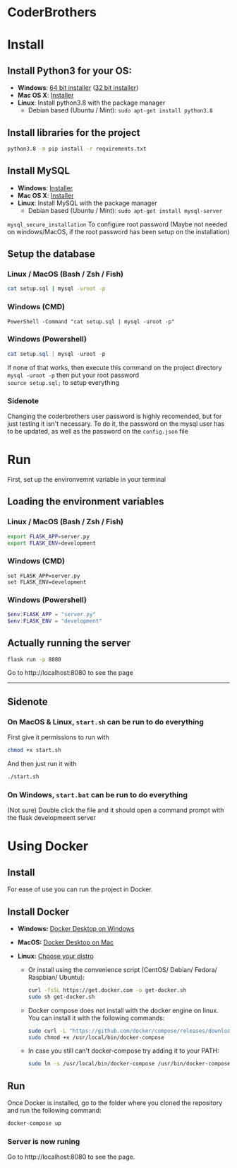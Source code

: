 # CoderBrothers

# Install
## Install Python3 for your OS:  
- **Windows**: [64 bit installer](https://www.python.org/ftp/python/3.8.5/python-3.8.5-amd64.exe) ([32 bit installer](https://www.python.org/ftp/python/3.8.5/python-3.8.5.exe))
- **Mac OS X**: [Installer](https://www.python.org/ftp/python/3.8.5/python-3.8.5-macosx10.9.pkg)
- **Linux**: Install python3.8 with the package manager
    - Debian based (Ubuntu / Mint): `sudo apt-get install python3.8`

## Install libraries for the project
```sh
python3.8 -m pip install -r requirements.txt
```

## Install MySQL
- **Windows**: [Installer](https://dev.mysql.com/get/Downloads/MySQLInstaller/mysql-installer-community-8.0.19.0.msi)
- **Mac OS X**: [Installer](https://dev.mysql.com/get/Downloads/MySQL-8.0/mysql-8.0.19-macos10.15-x86_64.dmg)
- **Linux**: Install MySQL with the package manager
    - Debian based (Ubuntu / Mint): `sudo apt-get install mysql-server`

`mysql_secure_installation` To configure root password (Maybe not needed on windows/MacOS, if the root password has been setup on the installation)

## Setup the database
### Linux / MacOS (Bash / Zsh / Fish)
```bash
cat setup.sql | mysql -uroot -p
```

### Windows (CMD)

```batchfile
PowerShell -Command "cat setup.sql | mysql -uroot -p"
```

### Windows (Powershell)

```powershell
cat setup.sql | mysql -uroot -p
```

If none of that works, then execute this command on the project directory  
`mysql -uroot -p` then put your root password  
`source setup.sql;` to setup everything  

### Sidenote
Changing the coderbrothers user password is highly recomended, but for just testing it isn't necessary.
To do it, the password on the mysql user has to be updated, as well as the password on the `config.json` file

# Run

First, set up the environvemnt variable in your terminal
## Loading the environment variables
### Linux / MacOS (Bash / Zsh / Fish)
```bash
export FLASK_APP=server.py
export FLASK_ENV=development
```

### Windows (CMD)

```batchfile
set FLASK_APP=server.py
set FLASK_ENV=development
```

### Windows (Powershell)

```powershell
$env:FLASK_APP = "server.py"
$env:FLASK_ENV = "development"
```

## Actually running the server
```sh
flask run -p 8080
```

Go to http://localhost:8080 to see the page

***

## Sidenote
### On MacOS & Linux, `start.sh` can be run to do everything
First give it permissions to run with
```bash
chmod +x start.sh
```
And then just run it with
```bash
./start.sh
```
### On Windows, `start.bat` can be run to do everything
(Not sure) Double click the file and it should open a command prompt with the flask developmeent server

# Using Docker
## Install
For ease of use you can run the project in Docker.
## Install Docker

- **Windows:** [Docker Desktop on Windows](https://docs.docker.com/docker-for-windows/install/)

- **MacOS:** [Docker Desktop on Mac](https://docs.docker.com/docker-for-mac/install/)

- **Linux:** [Choose your distro](https://docs.docker.com/engine/install/#server)
    
    - Or install using the convenience script (CentOS/ Debian/ Fedora/ Raspbian/ Ubuntu):

        ```bash
        curl -fsSL https://get.docker.com -o get-docker.sh
        sudo sh get-docker.sh
        ```
    - Docker compose does not install with the docker engine on linux. You can install it with the following commands:
        ```bash
        sudo curl -L "https://github.com/docker/compose/releases/download/1.28.5/docker-compose-$(uname -s)-$(uname -m)" -o /usr/local/bin/docker-compose
        sudo chmod +x /usr/local/bin/docker-compose
        ```
    - In case you still can't docker-compose try adding it to your PATH:
        ```bash
        sudo ln -s /usr/local/bin/docker-compose /usr/bin/docker-compose
        ```
## Run
Once Docker is installed, go to the folder where you cloned the repository and run the following command:

```bash
docker-compose up
```
### Server is now runing
Go to http://localhost:8080 to see the page.